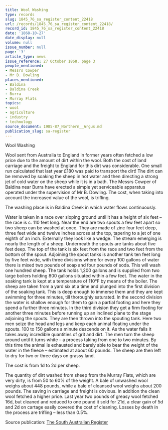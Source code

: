 ```yaml
---
title: Wool Washing
type: records
slug: 1845_76_sa_register_content_22418
url: /records/1845_76_sa_register_content_22418/
record_id: 1845_76_sa_register_content_22418
date: '1868-10-27'
date_display: null
volume: null
issue_number: null
page: '3'
article_type: news
issue_reference: 27 October 1868, page 3
people_mentioned:
- Messrs Cowper
- Mr B. Dowling
places_mentioned:
- Baldina
- Baldina Creek
- Burra
- Murray Flats
topics:
- wool
- agriculture
- industry
- technology
source_document: 1985-87_Northern__Argus.md
publication_slug: sa-register
---
```


Wool Washing

Wool sent from Australia to England in former years often fetched a low price due to the amount of dirt within the wool.  Both the cost of land carriage and the freight to England for this dirt was considerable.  One small run calculated that last year £180 was paid to transport the dirt!  The dirt can be removed by soaking the sheep in hot water and then directing a strong jet of cold water on the sheep while it is in a bath.  The Messrs Cowper of Baldina near Burra have erected a simple yet serviceable apparatus operated under the supervision of Mr B. Dowling.  The cost, when taking into account the increased value of the wool, is trifling.

The washing place is in Baldina Creek in which water flows continuously.

Water is taken in a race over sloping ground until it has a height of six feet – the race is c. 110 feet long.  Near the end are two spouts a few feet apart so two sheep can be washed at once.  They are made of zinc four feet deep, three feet wide and twelve inches across at the top, tapering to a jet of one eighth of an inch.  Externally they look like a wedge.  The stream emerging is nearly the length of a sheep.  Underneath the spouts are tanks about five feet deep.  The top of the tank is six feet from the race and two feet from the bottom of the spout.  Adjoining the spout tanks is another tank ten feet long by five feet wide, with three divisions where for every 100 gallons of water there is mixed two pounds of soap and four pounds of soda.  This will wash one hundred sheep.  The tank holds 1,200 gallons and is supplied from two large boilers holding 800 gallons situated within a few feet.  The water in the soaking tank is kept at a temperature of 110°F by means of the boiler.  The sheep are taken from a yard six at a time and plunged into the first division of the soaking tank.  This is deep enough to immerse them and they are kept swimming for three minutes, till thoroughly saturated.  In the second division the water is shallow enough for them to gain a partial footing and here they spend a further three minutes.  In the third division they get a firm footing for another three minutes before running up an inclined plane to the stage adjoining the spouts.  They are then thrown into the spouting tank.  Here two men seize the head and legs and keep each animal floating under the spouts.  100 to 150 gallons a minute descends on it.  As the water falls it takes away incredible quantities of grit and dirt.  The men turn the sheep around until it turns white – a process taking from one to two minutes.  By this time the animal is exhausted and barely able to bear the weight of the water in the fleece – estimated at about 60 pounds.  The sheep are then left to dry for two or three days on grassy land.

The cost is from 1d to 2d per sheep.

The quantity of dirt washed from sheep from the Murray Flats, which are very dirty, is from 50 to 60% of the weight.  A bale of unwashed wool weighs about 448 pounds, while a bale of cleansed wool weighs about 200 pounds.  The saving in carriage and freight is obvious.  In addition the clean wool fetched a higher price.  Last year two pounds of greasy wool fetched 16d, but cleaned and reduced to one pound it sold for 21d, a clear gain of 5d and 2d on cartage easily covered the cost of cleaning.  Losses by death in the process are trifling – less than 0.5%.

Source publication: [The South Australian Register](/publications/sa-register/)
